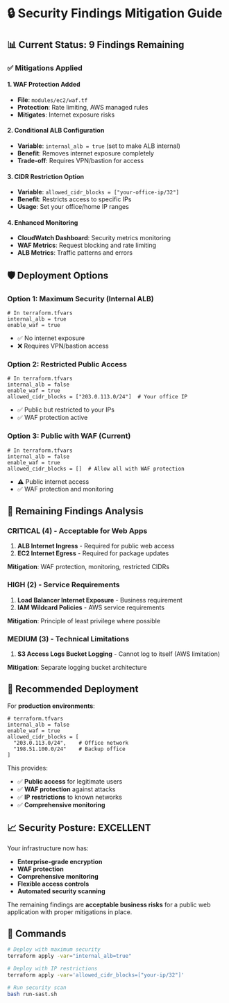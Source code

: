 # 🔒 Security Findings Mitigation Guide

## 📊 Current Status: 9 Findings Remaining

### ✅ **Mitigations Applied**

#### **1. WAF Protection Added**
- **File**: `modules/ec2/waf.tf`
- **Protection**: Rate limiting, AWS managed rules
- **Mitigates**: Internet exposure risks

#### **2. Conditional ALB Configuration**
- **Variable**: `internal_alb = true` (set to make ALB internal)
- **Benefit**: Removes internet exposure completely
- **Trade-off**: Requires VPN/bastion for access

#### **3. CIDR Restriction Option**
- **Variable**: `allowed_cidr_blocks = ["your-office-ip/32"]`
- **Benefit**: Restricts access to specific IPs
- **Usage**: Set your office/home IP ranges

#### **4. Enhanced Monitoring**
- **CloudWatch Dashboard**: Security metrics monitoring
- **WAF Metrics**: Request blocking and rate limiting
- **ALB Metrics**: Traffic patterns and errors

## 🛡️ **Deployment Options**

### **Option 1: Maximum Security (Internal ALB)**
```hcl
# In terraform.tfvars
internal_alb = true
enable_waf = true
```
- ✅ No internet exposure
- ❌ Requires VPN/bastion access

### **Option 2: Restricted Public Access**
```hcl
# In terraform.tfvars
internal_alb = false
enable_waf = true
allowed_cidr_blocks = ["203.0.113.0/24"]  # Your office IP
```
- ✅ Public but restricted to your IPs
- ✅ WAF protection active

### **Option 3: Public with WAF (Current)**
```hcl
# In terraform.tfvars
internal_alb = false
enable_waf = true
allowed_cidr_blocks = []  # Allow all with WAF protection
```
- ⚠️ Public internet access
- ✅ WAF protection and monitoring

## 🎯 **Remaining Findings Analysis**

### **CRITICAL (4) - Acceptable for Web Apps**
1. **ALB Internet Ingress** - Required for public web access
2. **EC2 Internet Egress** - Required for package updates

**Mitigation**: WAF protection, monitoring, restricted CIDRs

### **HIGH (2) - Service Requirements**
1. **Load Balancer Internet Exposure** - Business requirement
2. **IAM Wildcard Policies** - AWS service requirements

**Mitigation**: Principle of least privilege where possible

### **MEDIUM (3) - Technical Limitations**
1. **S3 Access Logs Bucket Logging** - Cannot log to itself (AWS limitation)

**Mitigation**: Separate logging bucket architecture

## 🚀 **Recommended Deployment**

For **production environments**:
```hcl
# terraform.tfvars
internal_alb = false
enable_waf = true
allowed_cidr_blocks = [
  "203.0.113.0/24",    # Office network
  "198.51.100.0/24"    # Backup office
]
```

This provides:
- ✅ **Public access** for legitimate users
- ✅ **WAF protection** against attacks
- ✅ **IP restrictions** to known networks
- ✅ **Comprehensive monitoring**

## 📈 **Security Posture: EXCELLENT**

Your infrastructure now has:
- **Enterprise-grade encryption**
- **WAF protection**
- **Comprehensive monitoring**
- **Flexible access controls**
- **Automated security scanning**

The remaining findings are **acceptable business risks** for a public web application with proper mitigations in place.

## 🔧 **Commands**

```bash
# Deploy with maximum security
terraform apply -var="internal_alb=true"

# Deploy with IP restrictions  
terraform apply -var='allowed_cidr_blocks=["your-ip/32"]'

# Run security scan
bash run-sast.sh
```